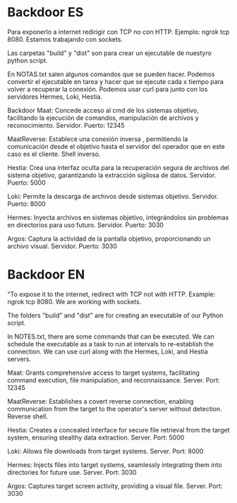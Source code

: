 ﻿# Backdoor ES
Para exponerlo a internet redirigir con TCP no con HTTP. Ejemplo: ngrok tcp 8080. Estamos trabajando con sockets.

Las carpetas "build" y "dist" son para crear un ejecutable de nuestyro python script.

En NOTAS.txt salen algunos comandos que se pueden hacer. Podemos convertir el ejecutable en tarea y hacer que se ejecute cada x tiempo para volver a recuperar la conexión.
Podemos usar curl para junto con los servidores Hermes, Loki, Hestia.

Backdoor Maat: Concede acceso al cmd de los sistemas objetivo, facilitando la ejecución de comandos, manipulación de archivos y reconocimiento. Servidor. Puerto: 12345

MaatReverse: Establece una conexión inversa , permitiendo la comunicación desde el objetivo hasta el servidor del operador que en este caso es el cliente. Shell inverso.

Hestia: Crea una interfaz oculta para la recuperación segura de archivos del sistema objetivo, garantizando la extracción sigilosa de datos. Servidor. Puerto: 5000

Loki: Permite la descarga de archivos desde sistemas objetivo. Servidor. Puerto: 8000

Hermes: Inyecta archivos en sistemas objetivo, integrándolos sin problemas en directorios para uso futuro. Servidor. Puerto: 3030

Argos: Captura la actividad de la pantalla objetivo, proporcionando un archivo visual. Servidor. Puerto: 3030

# Backdoor EN
"To expose it to the internet, redirect with TCP not with HTTP. Example: ngrok tcp 8080. We are working with sockets.

The folders "build" and "dist" are for creating an executable of our Python script.

In NOTES.txt, there are some commands that can be executed. We can schedule the executable as a task to run at intervals to re-establish the connection.
We can use curl along with the Hermes, Loki, and Hestia servers.

Maat: Grants comprehensive access to target systems, facilitating command execution, file manipulation, and reconnaissance. Server. Port: 12345

MaatReverse: Establishes a covert reverse connection, enabling communication from the target to the operator's server without detection. Reverse shell.

Hestia: Creates a concealed interface for secure file retrieval from the target system, ensuring stealthy data extraction. Server. Port: 5000

Loki: Allows file downloads from target systems. Server. Port: 8000

Hermes: Injects files into target systems, seamlessly integrating them into directories for future use. Server. Port: 3030

Argos: Captures target screen activity, providing a visual file. Server. Port: 3030
